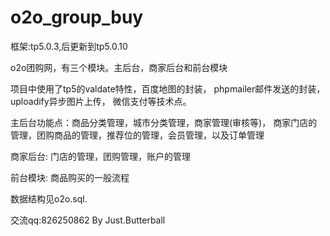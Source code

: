 # o2o_group_buy
框架:tp5.0.3,后更新到tp5.0.10

o2o团购网，有三个模块。主后台，商家后台和前台模块

项目中使用了tp5的valdate特性，百度地图的封装，
phpmailer邮件发送的封装，uploadify异步图片上传，
微信支付等技术点。

主后台功能点：商品分类管理，城市分类管理，商家管理(审核等)，
商家门店的管理，团购商品的管理，推荐位的管理，会员管理，以及订单管理

商家后台: 门店的管理，团购管理，账户的管理

前台模块: 商品购买的一般流程
 
数据结构见o2o.sql.

交流qq:826250862 By Just.Butterball